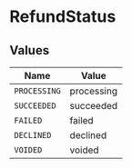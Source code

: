 # RefundStatus


## Values

| Name         | Value        |
| ------------ | ------------ |
| `PROCESSING` | processing   |
| `SUCCEEDED`  | succeeded    |
| `FAILED`     | failed       |
| `DECLINED`   | declined     |
| `VOIDED`     | voided       |
